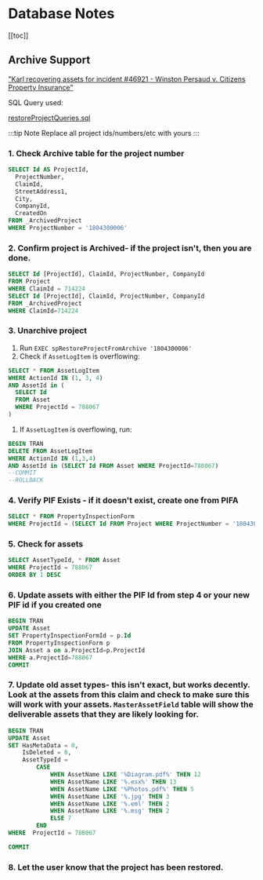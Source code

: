 # Database Notes

[[toc]]

## Archive Support

["Karl recovering assets for incident #46921 - Winston Persaud v. Citizens Property Insurance"](https://hancockclaimsconsultants-my.sharepoint.com/:v:/g/personal/kludwigsen_hancockclaims_com/EaPdwOip7UpHgjSulPwpVloBstwoY4QRLBgrV5IOO5jIzQ)

SQL Query used:

[restoreProjectQueries.sql](/.attachments/restoreProjectQueries-907e33a2-12db-45f1-be7c-6035f17ffce3.sql)

:::tip Note
Replace all project ids/numbers/etc with yours
:::

### 1. Check Archive table for the project number

```sql
SELECT Id AS ProjectId,
  ProjectNumber,
  ClaimId,
  StreetAddress1,
  City,
  CompanyId,
  CreatedOn
FROM _ArchivedProject
WHERE ProjectNumber = '1804300006'
```

### 2. Confirm project is Archived- if the project isn't, then you are done.

```sql
SELECT Id [ProjectId], ClaimId, ProjectNumber, CompanyId
FROM Project
WHERE ClaimId = 714224
SELECT Id [ProjectId], ClaimId, ProjectNumber, CompanyId
FROM _ArchivedProject
WHERE ClaimId=714224
```

### 3. Unarchive project

   1. Run `EXEC spRestoreProjectFromArchive '1804300006'`
   1. Check if `AssetLogItem` is overflowing:

```sql
SELECT * FROM AssetLogItem
WHERE ActionId IN (1, 3, 4)
AND AssetId in (
  SELECT Id
  FROM Asset
  WHERE ProjectId = 788067
)
```

   1. If `AssetLogItem` is overflowing, run:

```sql
BEGIN TRAN
DELETE FROM AssetLogItem
WHERE ActionId IN (1,3,4)
AND AssetId in (SELECT Id FROM Asset WHERE ProjectId=788067)
--COMMIT
--ROLLBACK
```

### 4. Verify PIF Exists - if it doesn't exist, create one from PIFA

```sql
SELECT * FROM PropertyInspectionForm
WHERE ProjectId = (SELECT Id FROM Project WHERE ProjectNumber = '1804300006')
```

### 5. Check for assets

```sql
SELECT AssetTypeId, * FROM Asset
WHERE ProjectId = 788067
ORDER BY 1 DESC
```

### 6. Update assets with either the PIF Id from step 4 or your new PIF id if you created one

```sql
BEGIN TRAN
UPDATE Asset
SET PropertyInspectionFormId = p.Id
FROM PropertyInspectionForm p
JOIN Asset a on a.ProjectId=p.ProjectId
WHERE a.ProjectId=788067
COMMIT
```

### 7. Update old asset types- this isn't exact, but works decently. Look at the assets from this claim and check to make sure this will work with your assets. `MasterAssetField` table will show the deliverable assets that they are likely looking for.

```sql
BEGIN TRAN
UPDATE Asset
SET HasMetaData = 0,
    IsDeleted = 0,
    AssetTypeId =
        CASE
            WHEN AssetName LIKE '%Diagram.pdf%' THEN 12
            WHEN AssetName LIKE '%.esx%' THEN 13
            WHEN AssetName LIKE '%Photos.pdf%' THEN 5
            WHEN AssetName LIKE '%.jpg' THEN 3
            WHEN AssetName LIKE '%.eml' THEN 2
            WHEN AssetName LIKE '%.msg' THEN 2
            ELSE 7
        END
WHERE  ProjectId = 788067

COMMIT
```

### 8. Let the user know that the project has been restored.
